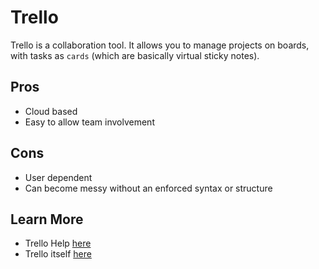# Trello

Trello is a collaboration tool. It allows you to manage projects on boards, with tasks as `cards` (which are basically virtual sticky notes).

## Pros

- Cloud based
- Easy to allow team involvement

## Cons

- User dependent
- Can become messy without an enforced syntax or structure

## Learn More

- Trello Help [here](http://help.trello.com/)
- Trello itself [here](https://trello.com/)
